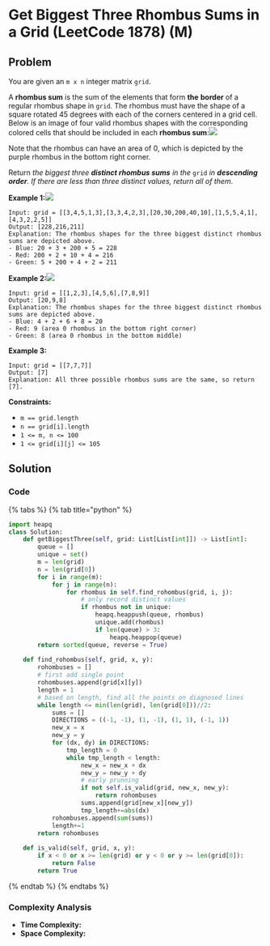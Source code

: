 # Get Biggest Three Rhombus Sums in a Grid \(LeetCode 1878\) \(M\)

## Problem

You are given an `m x n` integer matrix `grid`​​​.

A **rhombus sum** is the sum of the elements that form **the** **border** of a regular rhombus shape in `grid`​​​. The rhombus must have the shape of a square rotated 45 degrees with each of the corners centered in a grid cell. Below is an image of four valid rhombus shapes with the corresponding colored cells that should be included in each **rhombus sum**:![](https://assets.leetcode.com/uploads/2021/04/23/pc73-q4-desc-2.png)

Note that the rhombus can have an area of 0, which is depicted by the purple rhombus in the bottom right corner.

Return _the biggest three **distinct rhombus sums** in the_ `grid` _in **descending order**. If there are less than three distinct values, return all of them_.

**Example 1:**![](https://assets.leetcode.com/uploads/2021/04/23/pc73-q4-ex1.png)

```text
Input: grid = [[3,4,5,1,3],[3,3,4,2,3],[20,30,200,40,10],[1,5,5,4,1],[4,3,2,2,5]]
Output: [228,216,211]
Explanation: The rhombus shapes for the three biggest distinct rhombus sums are depicted above.
- Blue: 20 + 3 + 200 + 5 = 228
- Red: 200 + 2 + 10 + 4 = 216
- Green: 5 + 200 + 4 + 2 = 211
```

**Example 2:**![](https://assets.leetcode.com/uploads/2021/04/23/pc73-q4-ex2.png)

```text
Input: grid = [[1,2,3],[4,5,6],[7,8,9]]
Output: [20,9,8]
Explanation: The rhombus shapes for the three biggest distinct rhombus sums are depicted above.
- Blue: 4 + 2 + 6 + 8 = 20
- Red: 9 (area 0 rhombus in the bottom right corner)
- Green: 8 (area 0 rhombus in the bottom middle)
```

**Example 3:**

```text
Input: grid = [[7,7,7]]
Output: [7]
Explanation: All three possible rhombus sums are the same, so return [7].
```

**Constraints:**

* `m == grid.length`
* `n == grid[i].length`
* `1 <= m, n <= 100`
* `1 <= grid[i][j] <= 105`

## Solution 

### Code

{% tabs %}
{% tab title="python" %}
```python
import heapq
class Solution:
    def getBiggestThree(self, grid: List[List[int]]) -> List[int]:
        queue = []
        unique = set()
        m = len(grid)
        n = len(grid[0])
        for i in range(m):
            for j in range(n):
                for rhombus in self.find_rohombus(grid, i, j):
                    # only record distinct values
                    if rhombus not in unique:
                        heapq.heappush(queue, rhombus)
                        unique.add(rhombus)
                        if len(queue) > 3:
                            heapq.heappop(queue)
        return sorted(queue, reverse = True)
    
    def find_rohombus(self, grid, x, y):
        rohombuses = []
        # first add single point
        rohombuses.append(grid[x][y])
        length = 1
        # based on length, find all the points on diagnosed lines
        while length <= min(len(grid), len(grid[0]))//2:
            sums = []
            DIRECTIONS = ((-1, -1), (1, -1), (1, 1), (-1, 1))
            new_x = x
            new_y = y
            for (dx, dy) in DIRECTIONS:
                tmp_length = 0
                while tmp_length < length:
                    new_x = new_x + dx
                    new_y = new_y + dy
                    # early prunning
                    if not self.is_valid(grid, new_x, new_y):
                        return rohombuses
                    sums.append(grid[new_x][new_y])
                    tmp_length+=abs(dx)
            rohombuses.append(sum(sums))
            length+=1
        return rohombuses
    
    def is_valid(self, grid, x, y):
        if x < 0 or x >= len(grid) or y < 0 or y >= len(grid[0]):
            return False
        return True
```
{% endtab %}
{% endtabs %}

### Complexity Analysis

* **Time Complexity:**
* **Space Complexity:**

